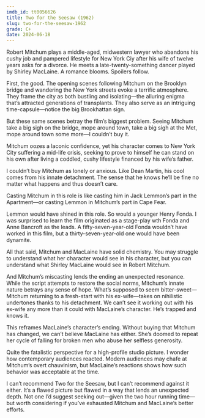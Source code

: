 ```yaml
---
imdb_id: tt0056626
title: Two for the Seesaw (1962)
slug: two-for-the-seesaw-1962
grade: C+
date: 2024-06-18
---
```


Robert Mitchum plays a middle-aged, midwestern lawyer who abandons his cushy job and pampered lifestyle for New York Ciy after his wife of twelve years asks for a divorce. He meets a late-twenty-something dancer played by Shirley MacLaine. A romance blooms. Spoilers follow.

First, the good. The opening scenes following Mitchum on the Brooklyn bridge and wandering the New York streets evoke a terrific atmosphere. They frame the city as both bustling and isolating—the alluring enigma that’s attracted generations of transplants. They also serve as an intriguing time-capsule—notice the big Brookhattan sign.

But these same scenes betray the film’s biggest problem. Seeing Mitchum take a big sigh on the bridge, mope around town, take a big sigh at the Met, mope around town some more—I couldn’t buy it.

Mitchum oozes a laconic confidence, yet his character comes to New York City suffering a mid-life crisis, seeking to prove to himself he can stand on his own after living a coddled, cushy lifestyle financed by his wife’s father.

I couldn’t buy Mitchum as lonely or anxious. Like Dean Martin, his cool comes from his innate detachment. The sense that he knows he’ll be fine no matter what happens and thus doesn’t care.

Casting Mitchum in this role is like casting him in Jack Lemmon’s part in the Apartment—or casting Lemmon in Mitchum’s part in Cape Fear.

Lemmon would have shined in this role. So would a younger Henry Fonda. I was surprised to learn the film originated as a stage-play wth Fonda and Anne Bancroft as the leads. A fifty-seven-year-old Fonda wouldn’t have worked in this film, but a thirty-seven-year-old one would have been dynamite.

All that said, Mitchum and MacLaine have solid chemistry. You may struggle to understand what her character would see in his character, but you can understand what Shirley MacLaine would see in Robert Mitchum.

And Mitchum’s miscasting lends the ending an unexpected resonance. While the script attempts to restore the social norms, Mitchum’s innate nature betrays any sense of hope. What’s supposed to seem bitter-sweet—Mitchum returning to a fresh-start with his ex-wife—takes on nihilistic undertones thanks to his detachment. We can’t see it working out with his ex-wife any more than it could with MacLaine’s character. He’s trapped and knows it.

This reframes MacLaine’s character’s ending. Without buying that Mitchum has changed, we can’t believe MacLaine has either. She’s doomed to repeat her cycle of falling for broken men who abuse her selfless generosity.

Quite the fatalistic perspective for a high-profile studio picture. I wonder how contemporary audiences reacted. Modern audiences may chafe at Mitchum’s overt chauvinism, but MacLaine’s reactions shows how such behavior was acceptable at the time.

I can’t recommend Two for the Seesaw, but I can’t recommend against it either. It’s a flawed picture but flawed in a way that lends an unexpected depth. Not one I’d suggest seeking out—given the two hour running time—but worth considering if you’ve exhausted Mitchum and MacLaine’s better efforts.
